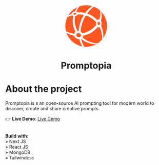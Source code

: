 <div align="center">
    <img src="/public/assets/images/logo.svg">
    <h1>Promptopia</h1>
</div>

# About the project

Promptopia is s an open-source AI prompting tool for modern world to discover, create and share creative prompts.

👉 **Live Demo**: [Live Demo](https://nextjs-promptopia-chi.vercel.app/)

\
**Build with:** \
» Next JS \
» React JS \
» MongoDB \
» Tailwindcss
